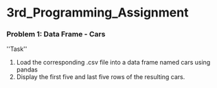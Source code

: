 # 3rd_Programming_Assignment

### Problem 1: Data Frame - Cars

''Task''
1. Load the corresponding .csv file into a data frame named cars using pandas
2. Display the first five and last five rows of the resulting cars.

